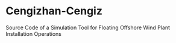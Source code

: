 # Cengizhan-Cengiz
Source Code of a Simulation Tool for Floating Offshore Wind Plant Installation Operations
